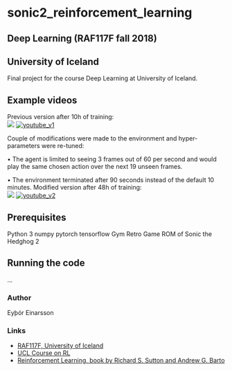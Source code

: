 # sonic2_reinforcement_learning
## Deep Learning (RAF117F fall 2018)
## University of Iceland

Final project for the course Deep Learning at University of Iceland.

## Example videos
Previous version after 10h of training:  
<img src="gifs/v1.gif">
[![youtube_v1](./gifs/v1.gif)](https://youtu.be/mKLSF36KtOY)  

Couple of modifications were made to the environment and hyper-parameters were re-tuned:

• The agent is limited to seeing 3 frames out of 60 per second and would play the same
chosen action over the next 19 unseen frames.

• The environment terminated after 90 seconds instead of the default 10 minutes.
Modified version after 48h of training:  
<img src="gifs/v2.gif">
[![youtube_v2](gifs/v2.gif)](https://youtu.be/FdN4oRy5g6E)  


## Prerequisites
Python 3 
numpy
pytorch
tensorflow
Gym Retro
Game ROM of Sonic the Hedghog 2

## Running the code
...

### Author
Eyþór Einarsson

### Links
* [RAF117F, University of Iceland](https://ugla.hi.is/kennsluskra/index.php?sid=&tab=nam&chapter=namskeid&id=70970220186)
* [UCL Course on RL](http://www0.cs.ucl.ac.uk/staff/d.silver/web/Teaching.html)
* [Reinforcement Learning, book by Richard S. Sutton and Andrew G. Barto](http://incompleteideas.net/book/the-book-2nd.html)

